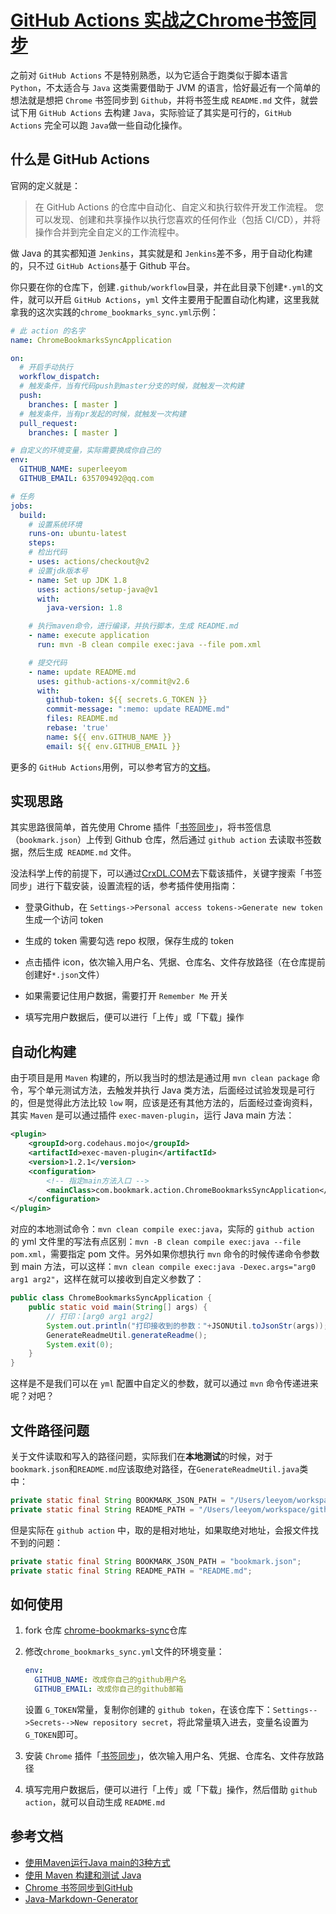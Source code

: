 # [GitHub Actions 实战之Chrome书签同步](https://github.com/superleeyom/blog/issues/10)

之前对 `GitHub Actions` 不是特别熟悉，以为它适合于跑类似于脚本语言 `Python`，不太适合与 `Java` 这类需要借助于 JVM 的语言，恰好最近有一个简单的想法就是想把 `Chrome` 书签同步到 `Github`，并将书签生成 `README.md` 文件，就尝试下用 `GitHub Actions` 去构建 `Java`，实际验证了其实是可行的，`GitHub Actions` 完全可以跑 `Java`做一些自动化操作。

## 什么是 GitHub Actions

官网的定义就是：

> 在 GitHub Actions 的仓库中自动化、自定义和执行软件开发工作流程。 您可以发现、创建和共享操作以执行您喜欢的任何作业（包括 CI/CD），并将操作合并到完全自定义的工作流程中。

做 Java 的其实都知道 `Jenkins`，其实就是和 `Jenkins`差不多，用于自动化构建的，只不过 `GitHub Actions`基于 Github 平台。

你只要在你的仓库下，创建`.github/workflow`目录，并在此目录下创建`*.yml`的文件，就可以开启 `GitHub Actions`，`yml` 文件主要用于配置自动化构建，这里我就拿我的这次实践的`chrome_bookmarks_sync.yml`示例：

```yml
# 此 action 的名字
name: ChromeBookmarksSyncApplication

on:
  # 开启手动执行
  workflow_dispatch:
  # 触发条件，当有代码push到master分支的时候，就触发一次构建
  push:
    branches: [ master ]
  # 触发条件，当有pr发起的时候，就触发一次构建  
  pull_request:
    branches: [ master ]

# 自定义的环境变量，实际需要换成你自己的
env:
  GITHUB_NAME: superleeyom
  GITHUB_EMAIL: 635709492@qq.com

# 任务
jobs:
  build:
    # 设置系统环境
    runs-on: ubuntu-latest
    steps:
    # 检出代码
    - uses: actions/checkout@v2
    # 设置jdk版本号
    - name: Set up JDK 1.8
      uses: actions/setup-java@v1
      with:
        java-version: 1.8

    # 执行maven命令，进行编译，并执行脚本，生成 README.md
    - name: execute application
      run: mvn -B clean compile exec:java --file pom.xml

    # 提交代码
    - name: update README.md
      uses: github-actions-x/commit@v2.6
      with:
        github-token: ${{ secrets.G_TOKEN }}
        commit-message: ":memo: update README.md"
        files: README.md
        rebase: 'true'
        name: ${{ env.GITHUB_NAME }}
        email: ${{ env.GITHUB_EMAIL }}
```

更多的 `GitHub Actions`用例，可以参考官方的[文档](https://docs.github.com/cn/free-pro-team@latest/actions/guides/building-and-testing-java-with-maven)。

## 实现思路

其实思路很简单，首先使用 Chrome 插件「[书签同步](https://chrome.google.com/webstore/detail/%E4%B9%A6%E7%AD%BE%E5%90%8C%E6%AD%A5/fbcbemgibdnpboehnfcnkegefaomnlbk)」，将书签信息（`bookmark.json`）上传到 Github 仓库，然后通过 `github action` 去读取书签数据，然后生成` README.md` 文件。

没法科学上传的前提下，可以通过[CrxDL.COM](https://crxdl.com/)去下载该插件，关键字搜索「书签同步」进行下载安装，设置流程的话，参考插件使用指南：

- 登录Github，在 `Settings->Personal access tokens->Generate new token` 生成一个访问 token

- 生成的 token 需要勾选 repo 权限，保存生成的 token

- 点击插件 icon，依次输入用户名、凭据、仓库名、文件存放路径（在仓库提前创建好`*.json`文件）

- 如果需要记住用户数据，需要打开 `Remember Me` 开关

- 填写完用户数据后，便可以进行「上传」或「下载」操作

## 自动化构建


由于项目是用 `Maven` 构建的，所以我当时的想法是通过用 `mvn clean package` 命令，写个单元测试方法，去触发并执行 Java 类方法，后面经过试验发现是可行的，但是觉得此方法比较 `low` 啊，应该是还有其他方法的，后面经过查询资料，其实 `Maven` 是可以通过插件 `exec-maven-plugin`，运行 Java main 方法：

```xml
<plugin>
    <groupId>org.codehaus.mojo</groupId>
    <artifactId>exec-maven-plugin</artifactId>
    <version>1.2.1</version>
    <configuration>
      	<!-- 指定main方法入口 -->
        <mainClass>com.bookmark.action.ChromeBookmarksSyncApplication</mainClass>
    </configuration>
</plugin>
```

对应的本地测试命令：`mvn clean compile exec:java`，实际的 `github action` 的 yml 文件里的写法有点区别：`mvn -B clean compile exec:java --file pom.xml`，需要指定 pom 文件。另外如果你想执行 `mvn` 命令的时候传递命令参数到 main 方法，可以这样：`mvn clean compile exec:java -Dexec.args="arg0 arg1 arg2"`，这样在就可以接收到自定义参数了：

```java
public class ChromeBookmarksSyncApplication {
    public static void main(String[] args) {
      	// 打印：[arg0 arg1 arg2]
      	System.out.println("打印接收到的参数："+JSONUtil.toJsonStr(args));
        GenerateReadmeUtil.generateReadme();
        System.exit(0);
    }
}
```

这样是不是我们可以在 `yml` 配置中自定义的参数，就可以通过 `mvn` 命令传递进来呢？对吧？

## 文件路径问题

关于文件读取和写入的路径问题，实际我们在**本地测试**的时候，对于 `bookmark.json`和`README.md`应该取绝对路径，在`GenerateReadmeUtil.java`类中：

```java
private static final String BOOKMARK_JSON_PATH = "/Users/leeyom/workspace/github/chrome-bookmarks-sync/bookmark.json";
private static final String README_PATH = "/Users/leeyom/workspace/github/chrome-bookmarks-sync/README.md";
```

但是实际在 `github action` 中，取的是相对地址，如果取绝对地址，会报文件找不到的问题：

```java
private static final String BOOKMARK_JSON_PATH = "bookmark.json";
private static final String README_PATH = "README.md";
```

## 如何使用

1. fork 仓库 [chrome-bookmarks-sync](https://github.com/superleeyom/chrome-bookmark-sync)仓库

2. 修改`chrome_bookmarks_sync.yml`文件的环境变量：

   ```yml
   env:
     GITHUB_NAME: 改成你自己的github用户名
     GITHUB_EMAIL: 改成你自己的github邮箱
   ```

   设置 `G_TOKEN`常量，复制你创建的 `github token`，在该仓库下：`Settings-->Secrets-->New repository secret`，将此常量填入进去，变量名设置为`G_TOKEN`即可。

3. 安装 `Chrome` 插件「[书签同步](https://chrome.google.com/webstore/detail/%E4%B9%A6%E7%AD%BE%E5%90%8C%E6%AD%A5/fbcbemgibdnpboehnfcnkegefaomnlbk)」，依次输入用户名、凭据、仓库名、文件存放路径
4. 填写完用户数据后，便可以进行「上传」或「下载」操作，然后借助 `github action`，就可以自动生成 `README.md`

## 参考文档

- [使用Maven运行Java main的3种方式](https://blog.csdn.net/qbg19881206/article/details/19850857)
- [使用 Maven 构建和测试 Java](https://docs.github.com/cn/free-pro-team@latest/actions/guides/building-and-testing-java-with-maven)
- [Chrome 书签同步到GitHub](https://www.cnblogs.com/gongkiro/p/13221739.html)
- [Java-Markdown-Generator](https://github.com/Steppschuh/Java-Markdown-Generator)